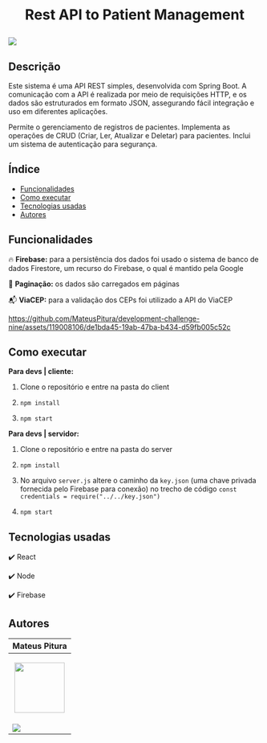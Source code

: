 <h1 align="center"> 
  <p>Rest API to Patient Management</p> 
</h1> 

<p> 
  <img src="https://img.shields.io/badge/Challenge%20Completed-8A2BE2">  
</p> 


## Descrição 

Este sistema é uma API REST simples, desenvolvida com Spring Boot. A comunicação com a API é realizada por meio de requisições HTTP, e os dados são estruturados em formato JSON, assegurando fácil integração e uso em diferentes aplicações.

Permite o gerenciamento de registros de pacientes.
Implementa as operações de CRUD (Criar, Ler, Atualizar e Deletar) para pacientes.
Inclui um sistema de autenticação para segurança.

## Índice 

- [Funcionalidades](#funcionalidades) 
- [Como executar](#como-executar) 
- [Tecnologias usadas](#tecnologias-usadas) 
- [Autores](#autores) 

## Funcionalidades 

:fire: **Firebase:** para a persistência dos dados foi usado o sistema de banco de dados Firestore, um recurso do Firebase, o qual é mantido pela Google 

:page_with_curl: **Paginação:** os dados são carregados em páginas

:mailbox_with_mail: **ViaCEP:** para a validação dos CEPs foi utilizado a API do ViaCEP 

https://github.com/MateusPitura/development-challenge-nine/assets/119008106/de1bda45-19ab-47ba-b434-d59fb005c52c

## Como executar 

**Para devs | cliente:** 

1. Clone o repositório e entre na pasta do client

2. `npm install` 

3. `npm start`

**Para devs | servidor:** 

1. Clone o repositório e entre na pasta do server

2. `npm install`

3. No arquivo `server.js` altere o caminho da `key.json` (uma chave privada fornecida pelo Firebase para conexão) no trecho de código `const credentials = require("../../key.json")`

4. `npm start`

## Tecnologias usadas 

:heavy_check_mark: React 

:heavy_check_mark: Node 
 
:heavy_check_mark: Firebase  

## Autores 

| Mateus Pitura | 
|------| 
| <p align="center"><img src="https://user-images.githubusercontent.com/119008106/227821967-fac62c31-0d62-485b-829e-ef56c033e21a.jpeg" width="100" height="100"></p> | 
| <a href="https://www.linkedin.com/in/mateuspitura/"><img src="https://img.shields.io/badge/LinkedIn-0077B5?style=for-the-badge&logo=linkedin&logoColor=white"> |
